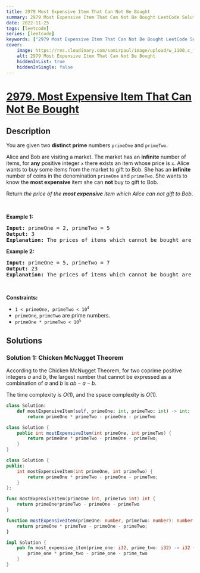 ```yaml
---
title: 2979 Most Expensive Item That Can Not Be Bought
summary: 2979 Most Expensive Item That Can Not Be Bought LeetCode Solution Explained
date: 2022-11-25
tags: [leetcode]
series: [leetcode]
keywords: ["2979 Most Expensive Item That Can Not Be Bought LeetCode Solution Explained in all languages", "2979 Most Expensive Item That Can Not Be Bought", "LeetCode", "leetcode solution in Python3 C++ Java Go PHP Ruby Swift TypeScript Rust C# JavaScript C", "GeeksforGeeks", "InterviewBit", "Coding Ninjas", "HackerRank", "HackerEarth", "CodeChef", "TopCoder", "AlgoExpert", "freeCodeCamp", "Codeforces", "GitHub", "AtCoder", "Samir Paul"]
cover:
    image: https://res.cloudinary.com/samirpaul/image/upload/w_1100,c_fit,co_rgb:FFFFFF,l_text:Arial_75_bold:2979 Most Expensive Item That Can Not Be Bought - Solution Explained/problem-solving.webp
    alt: 2979 Most Expensive Item That Can Not Be Bought
    hiddenInList: true
    hiddenInSingle: false
---
```



# [2979. Most Expensive Item That Can Not Be Bought](https://leetcode.com/problems/most-expensive-item-that-can-not-be-bought)


## Description

<p>You are given two <strong>distinct</strong> <strong>prime</strong> numbers <code>primeOne</code> and <code>primeTwo</code>.</p>

<p>Alice and Bob are visiting a market. The market has an <strong>infinite</strong> number of items, for <strong>any</strong> positive integer <code>x</code> there exists an item whose price is <code>x</code>. Alice wants to buy some items from the market to gift to Bob. She has an <strong>infinite</strong> number of coins in the denomination <code>primeOne</code> and <code>primeTwo</code>. She wants to know the <strong>most expensive</strong> item she can <strong>not</strong> buy to gift to Bob.</p>

<p>Return <em>the price of the <strong>most expensive</strong> item which Alice can not gift to Bob</em>.</p>

<p>&nbsp;</p>
<p><strong class="example">Example 1:</strong></p>

<pre>
<strong>Input:</strong> primeOne = 2, primeTwo = 5
<strong>Output:</strong> 3
<strong>Explanation:</strong> The prices of items which cannot be bought are [1,3]. It can be shown that all items with a price greater than 3 can be bought using a combination of coins of denominations 2 and 5.
</pre>

<p><strong class="example">Example 2:</strong></p>

<pre>
<strong>Input:</strong> primeOne = 5, primeTwo = 7
<strong>Output:</strong> 23
<strong>Explanation:</strong> The prices of items which cannot be bought are [1,2,3,4,6,8,9,11,13,16,18,23]. It can be shown that all items with a price greater than 23 can be bought.
</pre>

<p>&nbsp;</p>
<p><strong>Constraints:</strong></p>

<ul>
	<li><code>1 &lt; primeOne, primeTwo &lt; 10<sup>4</sup></code></li>
	<li><code>primeOne</code>, <code>primeTwo</code> are prime numbers.</li>
	<li><code>primeOne * primeTwo &lt; 10<sup>5</sup></code></li>
</ul>

## Solutions

### Solution 1: Chicken McNugget Theorem

According to the Chicken McNugget Theorem, for two coprime positive integers $a$ and $b$, the largest number that cannot be expressed as a combination of $a$ and $b$ is $ab - a - b$.

The time complexity is $O(1)$, and the space complexity is $O(1)$.

<!-- tabs:start -->

```python
class Solution:
    def mostExpensiveItem(self, primeOne: int, primeTwo: int) -> int:
        return primeOne * primeTwo - primeOne - primeTwo
```

```java
class Solution {
    public int mostExpensiveItem(int primeOne, int primeTwo) {
        return primeOne * primeTwo - primeOne - primeTwo;
    }
}
```

```cpp
class Solution {
public:
    int mostExpensiveItem(int primeOne, int primeTwo) {
        return primeOne * primeTwo - primeOne - primeTwo;
    }
};
```

```go
func mostExpensiveItem(primeOne int, primeTwo int) int {
	return primeOne*primeTwo - primeOne - primeTwo
}
```

```ts
function mostExpensiveItem(primeOne: number, primeTwo: number): number {
    return primeOne * primeTwo - primeOne - primeTwo;
}
```

```rust
impl Solution {
    pub fn most_expensive_item(prime_one: i32, prime_two: i32) -> i32 {
        prime_one * prime_two - prime_one - prime_two
    }
}
```

<!-- tabs:end -->

<!-- end -->
